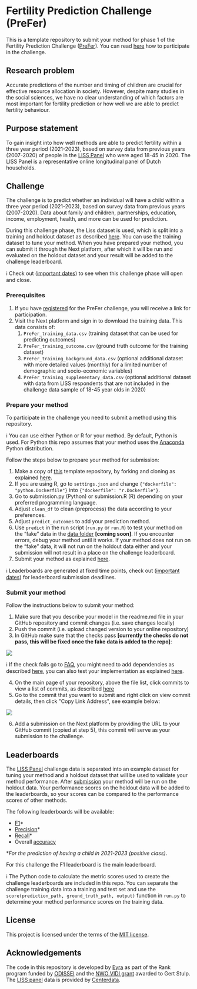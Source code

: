 # Fertility Prediction Challenge (PreFer)

This is a template repository to submit your method for phase 1 of the Fertility Prediction Challenge ([PreFer](https://preferdatachallenge.nl)). You can read [here](https://preferdatachallenge.nl/#how-to-participate) how to participate in the challenge.

## Research problem
Accurate predictions of the number and timing of children are crucial for effective resource allocation in society. However, despite many studies in the social sciences, we have no clear understanding of which factors are most important for fertility prediction or how well we are able to predict fertility behaviour.

## Purpose statement
To gain insight into how well methods are able to predict fertility within a three year period (2021-2023), based on survey data from previous years (2007-2020) of people in the [LISS Panel](https://www.centerdata.nl/en/liss-panel) who were aged 18-45 in 2020. The LISS Panel is a representative online longitudinal panel of Dutch households.

## Challenge

The challenge is to predict whether an individual will have a child within a three year period (2021-2023), based on survey data from previous years (2007-2020). Data about family and children, partnerships, education, income, employment, health, and more can be used for prediction.

During this challenge phase, the Liss dataset is used, which is split into a training and holdout dataset as described [here](https://stulp.gmw.rug.nl/prefer/details/overview/2data.html#liss-dataset). You can use the training dataset to tune your method. When you have prepared your method, you can submit it through the Next platform, after which it will be run and evaluated on the holdout dataset and your result will be added to the challenge leaderboard.

ℹ️ Check out ([important dates](https://preferdatachallenge.nl/#important-dates)) to see when this challenge phase will open and close.

### Prerequisites

1. If you have [registered](https://preferdatachallenge.nl/details/overview/3application.html) for the PreFer challenge, you will receive a link for participation.
2. Visit the Next platform and sign in to download the training data. This data consists of:
    1. ```PreFer_training_data.csv``` (training dataset that can be used for predicting outcomes)
    2. ```PreFer_training_outcome.csv``` (ground truth outcome for the training dataset)
    3. ```PreFer_training_background_data.csv``` (optional additional dataset with more detailed values (monthly) for a limited number of demographic and socio-economic variables)
    4. ```PreFer_training_supplementary_data.csv``` (optional additional dataset with data from LISS respondents that are not included in the challenge data sample of 18-45 year olds in 2020)

### Prepare your method
To participate in the challenge you need to submit a method using this repository. 

ℹ️ You can use either Python or R for your method. By default, Python is used. For Python this repo assumes that your method uses the [Anaconda](https://docs.conda.io/projects/conda/en/stable/user-guide/install/index.html) Python distribution.

Follow the steps below to prepare your method for submission:

1. Make a copy of [this](https://github.com/eyra/fertility-prediction-challenge) template repository, by forking and cloning as explained [here](https://github.com/eyra/fertility-prediction-challenge/wiki#how-to-fork-and-clone-this-repository).
2. If you are using R, go to ```settings.json``` and change ```{"dockerfile": "python.Dockerfile"}``` into ```{"dockerfile": "r.Dockerfile"}```.
3. Go to submission.py (Python) or submission.R (R) depending on your preferred programming language. 
4. Adjust ```clean_df``` to clean (preprocess) the data according to your preferences.
5. Adjust ```predict_outcomes``` to add your prediction method.
6. Use ```predict``` in the run script (```run.py``` or ```run.R```) to test your method on the “fake” data in the [data folder](https://github.com/eyra/fertility-prediction-challenge/tree/master/data) **[coming soon]**. If you encounter errors, debug your method until it works. If your method does not run on the “fake” data, it will not run on the holdout data either and your submission will not result in a place on the challenge leaderboard.
7. Submit your method as explained [here](https://github.com/eyra/fertility-prediction-challenge/tree/master#submit-your-method).
   
ℹ️ Leaderboards are generated at fixed time points, check out ([important dates](https://preferdatachallenge.nl/#important-dates)) for leaderboard submission deadlines.

### Submit your method

Follow the instructions below to submit your method:

1. Make sure that you describe your model in the readme.md file in your GitHub repository and commit changes (i.e. save changes locally)
2. Push the commit (i.e. upload changed version to your online repository)
3. In GitHub make sure that the checks pass **[currently the checks do not pass, this will be fixed once the fake data is added to the repo]**:

![](https://github.com/eyra/fertility-prediction-challenge/blob/master/images/Checks%20passed.png)

ℹ️ If the check fails go to [FAQ](https://github.com/eyra/fertility-prediction-challenge/wiki#frequently-asked-questions), you might need to add dependencies as described [here](https://github.com/eyra/fertility-prediction-challenge/wiki#how-to-add-dependencies), you can also test your implementation as explained [here](https://github.com/eyra/fertility-prediction-challenge/wiki#how-to-test-your-implementation).

4. On the main page of your repository, above the file list, click commits to view a list of commits, as described [here](https://docs.github.com/en/pull-requests/committing-changes-to-your-project/creating-and-editing-commits/about-commits#about-commit-branches-and-tag-labels)
5. Go to the commit that you want to submit and right click on view commit details, then click "Copy Link Address", see example below:

![](https://github.com/eyra/fertility-prediction-challenge/blob/master/images/Copy%20link%20to%20commit.png)

6. Add a submission on the Next platform by providing the URL to your GitHub commit (copied at step 5), this commit will serve as your submission to the challenge.

## Leaderboards

The [LISS Panel](https://www.centerdata.nl/en/liss-panel) challenge data is separated into an example dataset for tuning your method and a holdout dataset that will be used to validate your method performance. After [submission](https://github.com/eyra/fertility-prediction-challenge/tree/master#how-to-submit-your-method) your method will be run on the holdout data. Your performance scores on the holdout data will be added to the leaderboards, so your scores can be compared to the performance scores of other methods.

The following leaderboards will be available:

- [F1](https://www.educative.io/answers/what-is-the-f1-score)\*
- [Precision](https://developers.google.com/machine-learning/crash-course/classification/precision-and-recall)\*
- [Recall](https://developers.google.com/machine-learning/crash-course/classification/precision-and-recall)\*
- Overall [accuracy](https://developers.google.com/machine-learning/crash-course/classification/accuracy)

\*_For the prediction of having a child in 2021-2023 (positive class)_.

For this challenge the F1 leaderboard is the main leaderboard.

ℹ️ The Python code to calculate the metric scores used to create the challenge leaderboards are included in this repo. You can separate the challenge training data into a training and test set and use the ```score(prediction_path, ground_truth_path, output)``` function in ```run.py``` to determine your method performance scores on the training data.

## License

This project is licensed under the terms of the [MIT license](https://github.com/eyra/fertility-prediction-challenge/blob/master/LICENSE).

## Acknowledgements

The code in this repository is developed by [Eyra](https://eyra.co/) as part of the Rank program funded by [ODISSEI](https://odissei-data.nl/en/) and the [NWO VIDI grant](https://www.rug.nl/gmw/news/210714-vidi-gert-stulp?lang=en) awarded to Gert Stulp. The [LISS panel](https://www.centerdata.nl/en/liss-panel) data is provided by [Centerdata](https://www.centerdata.nl/).
